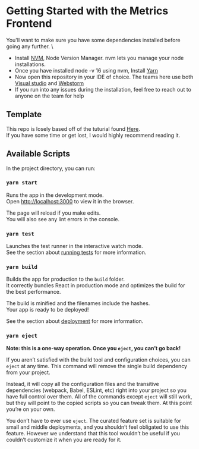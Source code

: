 # Getting Started with the Metrics Frontend

You'll want to make sure you have some dependencies installed before going any further. \
- Install [NVM](https://github.com/nvm-sh/nvm), Node Version Manager. nvm lets you manage your node installations.
- Once you have installed node -v 16 using nvm, Install [Yarn](https://classic.yarnpkg.com/en/docs/install#mac-stable)
- Now open this repository in your IDE of choice. The teams here use both [Visual studio](https://visualstudio.microsoft.com/) and [Webstorm](https://www.jetbrains.com/webstorm/promo/?source=google&medium=cpc&campaign=9641686248&gclid=Cj0KCQiAys2MBhDOARIsAFf1D1fG5A-zccLns7p_Z6KULNvRZs4x577quVhkPwzE8xrzqTtq1M96TVcaAvSuEALw_wcB)
- If you run into any issues during the installation, feel free to reach out to anyone on the team for help

## Template

This repo is losely based off of the tuturial found [Here](https://medium.com/geekculture/react-js-architecture-features-folder-structure-design-pattern-70b7b9103f22). \
If you have some time or get lost, I would highly recommend reading it.

## Available Scripts

In the project directory, you can run:

### `yarn start`

Runs the app in the development mode.\
Open [http://localhost:3000](http://localhost:3000) to view it in the browser.

The page will reload if you make edits.\
You will also see any lint errors in the console.

### `yarn test`

Launches the test runner in the interactive watch mode.\
See the section about [running tests](https://facebook.github.io/create-react-app/docs/running-tests) for more information.

### `yarn build`

Builds the app for production to the `build` folder.\
It correctly bundles React in production mode and optimizes the build for the best performance.

The build is minified and the filenames include the hashes.\
Your app is ready to be deployed!

See the section about [deployment](https://facebook.github.io/create-react-app/docs/deployment) for more information.

### `yarn eject`

**Note: this is a one-way operation. Once you `eject`, you can’t go back!**

If you aren’t satisfied with the build tool and configuration choices, you can `eject` at any time. This command will remove the single build dependency from your project.

Instead, it will copy all the configuration files and the transitive dependencies (webpack, Babel, ESLint, etc) right into your project so you have full control over them. All of the commands except `eject` will still work, but they will point to the copied scripts so you can tweak them. At this point you’re on your own.

You don’t have to ever use `eject`. The curated feature set is suitable for small and middle deployments, and you shouldn’t feel obligated to use this feature. However we understand that this tool wouldn’t be useful if you couldn’t customize it when you are ready for it.
